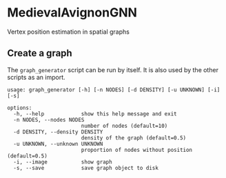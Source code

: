 # MedievalAvignonGNN
Vertex position estimation in spatial graphs


## Create a graph
The ```graph_generator``` script can be run by itself. It is also used by the other scripts as an import.

```
usage: graph_generator [-h] [-n NODES] [-d DENSITY] [-u UNKNOWN] [-i] [-s]

options:
  -h, --help            show this help message and exit
  -n NODES, --nodes NODES
                        number of nodes (default=10)
  -d DENSITY, --density DENSITY
                        density of the graph (default=0.5)
  -u UNKNOWN, --unknown UNKNOWN
                        proportion of nodes without position (default=0.5)
  -i, --image           show graph
  -s, --save            save graph object to disk
```
